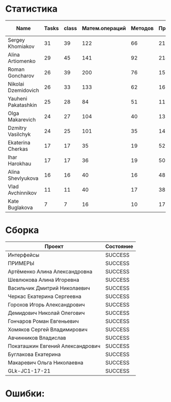# Статистика

| Name | Tasks | class | Матем.операций | Методов | Присваиваний | анон.класов | внутр.класов | констант | логирование | лямбды | переменных | перхватов исключений | приват. методов | приват. полей | сравнений | циклов |
| --- | --- | --- | --- | --- | --- | --- | --- | --- | --- | --- | --- | --- | --- | --- | --- | --- |
| Sergey Khomiakov | 31 | 39 | 122 | 66 | 211 | 0 | 0 | 1 | 0 | 0 | 148 | 4 | 4 | 8 | 37 | 27 |
| Alina Artiomenko | 29 | 45 | 141 | 92 | 214 | 0 | 1 | 0 | 0 | 1 | 150 | 3 | 7 | 1 | 49 | 26 |
| Roman Goncharov | 26 | 39 | 200 | 76 | 153 | 0 | 1 | 0 | 0 | 1 | 106 | 0 | 0 | 6 | 63 | 21 |
| Nikolai Dzemidovich | 26 | 33 | 133 | 62 | 162 | 0 | 1 | 1 | 0 | 1 | 124 | 0 | 0 | 12 | 54 | 25 |
| Yauheni Pakatashkin | 25 | 28 | 84 | 51 | 111 | 0 | 0 | 1 | 0 | 0 | 85 | 0 | 8 | 3 | 41 | 27 |
| Olga Makarevich | 24 | 27 | 104 | 40 | 133 | 0 | 0 | 0 | 0 | 0 | 103 | 0 | 1 | 7 | 77 | 14 |
| Dzmitry Vasilchyk | 24 | 25 | 101 | 35 | 145 | 0 | 0 | 0 | 0 | 0 | 114 | 0 | 8 | 0 | 28 | 28 |
| Ekaterina Cherkas | 17 | 17 | 35 | 19 | 52 | 0 | 0 | 0 | 0 | 0 | 48 | 0 | 0 | 0 | 13 | 6 |
| Ihar Harokhau | 17 | 17 | 36 | 19 | 50 | 0 | 0 | 0 | 0 | 0 | 46 | 0 | 0 | 0 | 6 | 7 |
| Alina Shevlyukova | 16 | 16 | 40 | 16 | 48 | 0 | 0 | 0 | 0 | 0 | 46 | 0 | 0 | 0 | 2 | 4 |
| Vlad Avchinnikov | 11 | 11 | 40 | 17 | 38 | 0 | 0 | 0 | 0 | 0 | 35 | 0 | 0 | 0 | 24 | 0 |
| Kate Buglakova | 7 | 7 | 16 | 10 | 17 | 0 | 0 | 0 | 0 | 0 | 17 | 0 | 1 | 0 | 1 | 0 |


# Сборка

| Проект | Состояние |
| --- | --- |
| Интерфейсы  | SUCCESS |
| ПРИМЕРЫ  | SUCCESS |
| Артёменко Алина Александровна  | SUCCESS |
| Шевлюкова Алина Игоревна  | SUCCESS |
| Васильчик Дмитрий Николаевич  | SUCCESS |
| Черкас Екатерина Сергеевна  | SUCCESS |
| Горохов Игорь Александрович  | SUCCESS |
| Демидович Николай Олегович  | SUCCESS |
| Гончаров Роман Евгеньевич  | SUCCESS |
| Хомяков Сергей Владимирович  | SUCCESS |
| Авчинников Владислав  | SUCCESS |
| Покаташкин Евгений Александрович  | SUCCESS |
| Буглакова Екатерина  | SUCCESS |
| Макаревич Ольга Николаевна  | SUCCESS |
| GLk-JC1-17-21  | SUCCESS |


# Ошибки:

